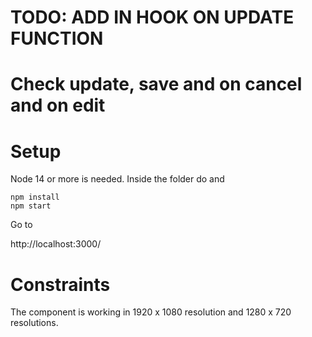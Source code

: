 # TODO: ADD IN HOOK ON UPDATE FUNCTION

# Check update, save and on cancel and on edit

# Setup

Node 14 or more is needed.
Inside the folder do and

```
npm install
npm start
```

Go to

http://localhost:3000/

# Constraints

The component is working in 1920 x 1080 resolution and 1280 x 720 resolutions.
